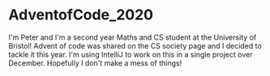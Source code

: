 # AdventofCode_2020

I'm Peter and I'm a second year Maths and CS student at the University of Bristol! Advent of code was shared on the CS society page and I decided to tackle it this year. I'm using IntelliJ to work on this in a single project over December. Hopefully I don't make a mess of things!
